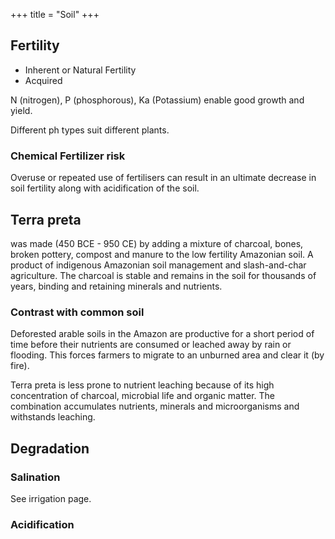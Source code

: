 +++
title = "Soil"
+++

## Fertility
- Inherent or Natural Fertility
- Acquired

N (nitrogen), P (phosphorous), Ka (Potassium) enable good growth and yield.

Different ph types suit different plants.

### Chemical Fertilizer risk
Overuse or repeated use of fertilisers can result in an ultimate decrease in soil fertility along with acidification of the soil.

## Terra preta
was made (450 BCE - 950 CE) by adding a mixture of charcoal, bones, broken pottery, compost and manure to the low fertility Amazonian soil. A product of indigenous Amazonian soil management and slash-and-char agriculture. The charcoal is stable and remains in the soil for thousands of years, binding and retaining minerals and nutrients.

### Contrast with common soil
Deforested arable soils in the Amazon are productive for a short period of time before their nutrients are consumed or leached away by rain or flooding. This forces farmers to migrate to an unburned area and clear it (by fire).

Terra preta is less prone to nutrient leaching because of its high concentration of charcoal, microbial life and organic matter. The combination accumulates nutrients, minerals and microorganisms and withstands leaching.

## Degradation
### Salination
See irrigation page.

### Acidification
